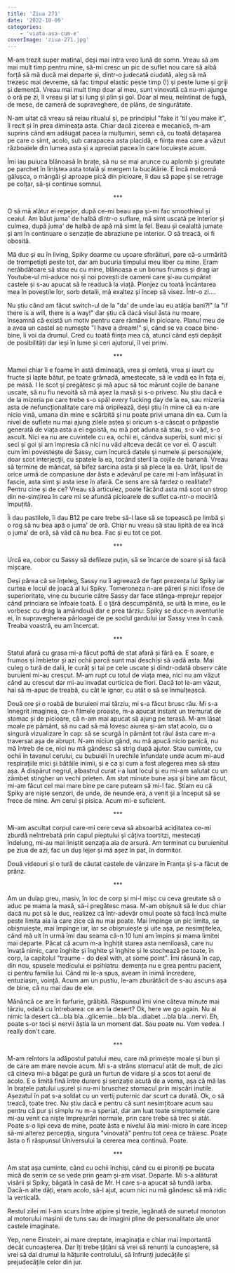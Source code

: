 ```yaml
---
title: 'Ziua 271'
date: '2022-10-09'
categories:
    - 'viata-asa-cum-e'
coverImage: 'ziua-271.jpg'
---
```


M-am trezit super matinal, deși mai intra vreo lună de somn. Vreau să am mai mult timp pentru mine, să-mi cresc un pic de suflet nou care să aibă forță să mă ducă mai departe și, dintr-o judecată ciudată, aleg să mă trezesc mai devreme, să fac timpul elastic peste timp (!) și peste lume și griji și demență. Vreau mai mult timp doar al meu, sunt vinovată că nu-mi ajunge o oră pe zi, îl vreau și lat și lung și plin și gol. Doar al meu, neîntinat de fugă, de mese, de cameră de supraveghere, de plâns, de singurătate.

N-am uitat că vreau să reiau ritualul și, pe principiul "fake it 'til you make it", îl recit și în prea dimineața asta. Chiar dacă zicerea e mecanică, m-am suprins când am adăugat pacea la mulțumiri, semn că, cu toată detașarea pe care o simt, acolo, sub carapacea asta placidă, e ființa mea care a văzut războaiele din lumea asta și a apreciat pacea în care locuiește acum.

Îmi iau puiuca blănoasă în brațe, să nu se mai arunce cu aplomb și greutate pe parchet în liniștea asta totală și mergem la bucătărie. E încă molcomă gălușca, o mângâi și aproape pică din picioare, îi dau să pape și se retrage pe colțar, să-și continue somnul.

<p style="text-align: center;">***</p>

O să mă alătur ei repejor, după ce-mi beau apa și-mi fac smoothieul și ceaiul. Am băut juma' de halbă dintr-o suflare, mă simt uscată pe interior și culmea, după juma' de halbă de apă mă simt la fel. Beau și cealaltă jumate și am în continuare o senzație de abraziune pe interior. O să treacă, oi fi obosită.

Mă duc și eu în living, Spiky doarme cu ușoare sforăituri, pare că-s urmărită de trompetiști peste tot, dar am bucuria timpului meu liber cu mine. Eram nerăbdătoare să stau eu cu mine, blănoasa e un bonus frumos și drag iar Youtube-ul mi-aduce noi și noi povești de oameni care și-au cumpărat castele și s-au apucat să le readucă la viață. Plonjez cu toată încântarea mea în poveștile lor, sorb detalii, mă exaltez și încep să visez. Într-o zi….

Nu știu când am făcut switch-ul de la "da' de unde iau eu atâția bani?!" la "if there is a will, there is a way!" dar știu că dacă visul ăsta nu moare, înseamnă că există un motiv pentru care rămâne în picioare. Planul meu de a avea un castel se numește "I have a dream!" și, când se va coace bine-bine, îi voi da drumul. Cred cu toată ființa mea că, atunci când ești depășit de posibilități dar ieși în lume și ceri ajutorul, îl vei primi.

<p style="text-align: center;">***</p>

Mamei chiar îi e foame în astă dimineață, vrea și omletă, vrea și iaurt cu fructe și lapte bătut, pe toate grămadă, amestecate, să le vadă ea în fața ei, pe masă. I le scot și pregătesc și mă apuc să toc mărunt cojile de banane uscate, să nu fiu nevoită să mă așez la masă și s-o privesc. Nu știu dacă e de la mizeria pe care trebe s-o spăl every fucking day de la ea, sau mizeria asta de nefuncționalitate care mă oripilează, deși știu în mine că ea n-are nicio vină, umana din mine e scârbită și nu poate privi umana din ea. Cum la nivel de suflete nu mai ajung zilele astea și oricum s-a căscat o prăpastie generată de viața asta a ei egoistă, nu mă pot aduna să stau, s-o văd, s-o ascult. Nici ea nu are cuvintele cu ea, ochii ei, cândva superbi, sunt mici și seci și goi și am impresia că nici nu văd altceva decât ce vor ei. O ascult cum îmi povestește de Sassy, cum încurcă datele și numele și personajele, doar scot interjecții, cu spatele la ea, tocând steril la cojile de banană. Vreau să termine de mâncat, să bifez sarcina asta și să plece la ea. Urât, lipsit de orice urmă de compasiune dar ăsta e adevărul pe care mi l-am înfășurat în fascie, asta simt și asta iese în afară. Ce sens are să fardez o realitate? Pentru cine și de ce? Vreau să articulez, poate făcând asta mă scot un strop din ne-simțirea în care mi se afundă picioarele de suflet ca-ntr-o mocirlă împuțită.

Îi dau pastilele, îi dau B12 pe care trebe să-l lase să se topească pe limbă și o rog să nu bea apă o juma' de oră. Chiar nu vreau să stau lipită de ea încă o juma' de oră, să văd că nu bea. Fac și eu tot ce pot.

<p style="text-align: center;">***</p>

Urcă ea, cobor cu Sassy să defileze puțin, să se încarce de soare și să facă mișcare.

Deși părea că se înțeleg, Sassy nu îi agreează de fapt prezența lui Spiky iar curtea e locul de joacă al lui Spiky. Tomeroneza n-are păreri și nici ifose de superioritate, vine cu bucurie către Sassy dar face stânga-mprejur repejor când princiara se înfoaie toată. E o țâră descumpănită, se uită la mine, eu le vorbesc cu drag la amândouă dar e prea târziu: Spiky se duce-n aventurile ei, în supravegherea pârloagei de pe soclul gardului iar Sassy vrea în casă. Treaba voastră, eu am încercat.

<p style="text-align: center;">***</p>

Statul afară cu grasa mi-a făcut poftă de stat afară și fără ea. E soare, e frumos și îmbietor și azi ochii parcă sunt mai deschiși să vadă asta. Mai culeg o tură de dalii, le curăț și tai pe cele uscate și dindr-odată observ câte buruieni mi-au crescut. M-am rupt cu totul de viața mea, nici nu am văzut când au crescut dar mi-au invadat curticica de flori. Dacă tot le-am văzut, hai să m-apuc de treabă, cu cât le ignor, cu atât o să se înmulțească.

Două ore și o roabă de buruieni mai târziu, mi s-a făcut brusc rău. Mi s-a înnegrit imaginea, ca-n filmele proaste, m-a apucat instant un tremurat de stomac și de picioare, că n-am mai apucat să ajung pe terasă. M-am lăsat moale pe pământ, să nu cad să mă lovesc aiurea și-am stat acolo, cu o singură vizualizare în cap: să se scurgă în pământ tot răul ăsta care m-a traversat așa de abrupt. N-am niciun gând, nu mă apucă nicio panică, nu mă întreb de ce, nici nu mă gândesc să strig după ajutor. Stau cuminte, cu ochii în tavanul cerului, cu bubuieli în urechile înfundate unde acum mi-aud respirațiile mici și bătăile inimii, și e ca și cum a fost alegerea mea să stau așa. A dispărut negrul, albastrul curat i-a luat locul și eu mi-am salutat cu un zâmbet stingher un vechi prieten. Am stat minute bune așa și bine am făcut, mi-am făcut cel mai mare bine pe care puteam să mi-l fac. Știam eu că Spiky are niște senzori, de unde, de neunde era, a venit și a început să se frece de mine. Am cerul și pisica. Acum mi-e suficient.

<p style="text-align: center;">***</p>

Mi-am ascultat corpul care-mi cere ceva să absoarbă aciditatea ce-mi zburdă neîntrebată prin capul pieptului și câțiva toortitzi, mestecați îndelung, mi-au mai liniștit senzația aia de arsură. Am terminat cu buruienitul pe ziua de azi, fac un duș lejer și mă așez în pat, în dormitor.

Două videouri și o tură de căutat castele de vânzare în Franța și s-a făcut de prânz.

<p style="text-align: center;">***</p>

Am un dulap greu, masiv, în loc de corp și mi-l mișc cu ceva greutate să o aduc pe mama la masă, să-i pregătesc masa. M-am obișnuit să le duc chiar dacă nu pot să le duc, realizez că într-adevăr omul poate să facă încă multe peste limita aia la care zice că nu mai poate. Mai împinge un pic limita, se obișnuiește, mai împinge iar, iar se obișnuiește și uite așa, pe nesimțitelea, cănd mă uit în urmă îmi dau seama că-n 10 luni am împins și mama limitei mai departe. Păcat că acum m-a înghițit starea asta nemiloasă, care nu învață nimic, care înghite și înghite și înghite și le stochează pe toate, în corp, la capitolul "traume - do deal with, at some point". Îmi răsună în cap, din nou, spusele medicului ei psihiatru: demența nu e grea pentru pacient, ci pentru familia lui. Când mi le-a spus, aveam în inimă încredere, entuziasm, voință. Acum am un pustiu, le-am zburătăcit de s-au ascuns așa de bine, că nu mai dau de ele.

Mănâncă ce are în farfurie, grăbită. Răspunsul îmi vine câteva minute mai târziu, odată cu întrebarea: ce am la desert? Ok, here we go again. Nu ai nimic la desert că…bla bla…glicemie…bla bla…diabet …bla bla…nervi. Eh, poate s-or toci și nervii ăștia la un moment dat. Sau poate nu. Vom vedea. I really don't care.

<p style="text-align: center;">***</p>

M-am reîntors la adăpostul patului meu, care mă primește moale și bun și de care am mare nevoie acum. Mi s-a strâns stomacul atât de mult, de zici că cineva mi-a băgat pe gură un furtun de vidare și a scos tot aerul de acolo. E o limită fină între durere și senzație acută de a voma, așa că mă las în brațele patului ușurel și nu-mi bruschez stomacul prin mișcări inutile. Așezatul în pat s-a soldat cu un vertij puternic dar scurt ca durată. Ok, o să treacă, toate trec. Nu știu dacă e pentru că sunt nesimțitoare acum sau pentru că pur și simplu nu m-a speriat, dar am luat toate simptomele care mi-au venit ca niște împrejurări normale, prin care trebe să trec și atât. Poate s-o lipi ceva de mine, poate ăsta e nivelul ăla mini-micro în care încep să-mi alterez percepția, singura "vinovată" pentru tot ceea ce trăiesc. Poate ăsta o fi răspunsul Universului la cererea mea continuă. Poate.

<p style="text-align: center;">***</p>

Am stat așa cuminte, când cu ochii închiși, când cu ei pironiți pe bucata mică de senin ce se vede prin geam și-am visat. Departe. Mi s-a alăturat visării și Spiky, băgată în casă de Mr. H care s-a apucat să tundă iarba. Dacă-n alte dăți, eram acolo, să-l ajut, acum nici nu mă gândesc să mă ridic la verticală.

Restul zilei mi l-am scurs între ațipire și trezie, legănată de sunetul monoton al motorului mașinii de tuns sau de imagini pline de personalitate ale unor castele imaginate.

Yep, nene Einstein, ai mare dreptate, imaginația e chiar mai importantă decât cunoașterea. Dar îți trebe țâțâni să vrei să renunți la cunoaștere, să vrei să dai drumul la hățurile controlului, să înfrunți judecățile și prejudecățile celor din jur.
